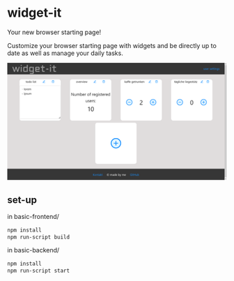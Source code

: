 # widget-it

Your new browser starting page!

Customize your browser starting page with widgets and be directly up to date as well as manage your daily tasks.

![screenshot](widget-it.png)
 
## set-up
in basic-frontend/
```commandline
npm install
npm run-script build
```

in basic-backend/
```commandline
npm install
npm run-script start
```

